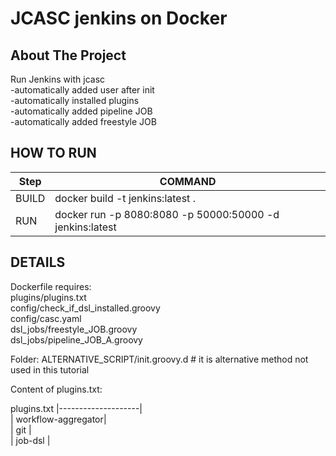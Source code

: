 # JCASC jenkins on Docker  

<!-- ABOUT THE PROJECT -->  
## About The Project   
Run Jenkins with jcasc  
-automatically added user after init  
-automatically installed plugins   
-automatically added pipeline JOB  
-automatically added freestyle JOB  

<!-- HOW TO RUN -->
## HOW TO RUN

| Step              | COMMAND                                                                                       |
|-------------------|-----------------------------------------------------------------------------------------------|
| BUILD             | docker build -t jenkins:latest .                                                              | 
| RUN               | docker run -p 8080:8080 -p 50000:50000 -d jenkins:latest                                      | 


<!-- DETAILS -->
## DETAILS  
Dockerfile requires:  
plugins/plugins.txt  
config/check_if_dsl_installed.groovy  
config/casc.yaml  
dsl_jobs/freestyle_JOB.groovy  
dsl_jobs/pipeline_JOB_A.groovy  

Folder: ALTERNATIVE_SCRIPT/init.groovy.d # it is alternative method not used in this tutorial  





Content of plugins.txt:

plugins.txt
|--------------------|  
| workflow-aggregator|   
| git                |  
| job-dsl            |  
